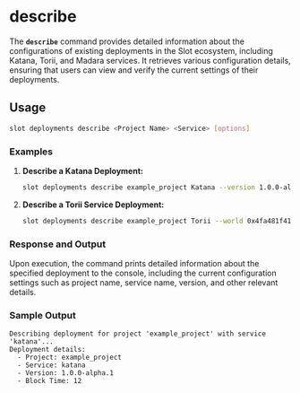# describe

The **`describe`** command provides detailed information about the configurations of existing deployments in the Slot ecosystem, including Katana, Torii, and Madara services. It retrieves various configuration details, ensuring that users can view and verify the current settings of their deployments.

## Usage

```sh
slot deployments describe <Project Name> <Service> [options]
```

### Examples

1. **Describe a Katana Deployment:**

    ```sh
    slot deployments describe example_project Katana --version 1.0.0-alpha.1
    ```

2. **Describe a Torii Service Deployment:**
    ```sh
    slot deployments describe example_project Torii --world 0x4fa481f41522b90b3684ecfab7650c259a76387fab9c380b7a959e3d4ac70f
    ```

### Response and Output

Upon execution, the command prints detailed information about the specified deployment to the console, including the current configuration settings such as project name, service name, version, and other relevant details.

### Sample Output

```
Describing deployment for project 'example_project' with service 'katana'...
Deployment details:
  - Project: example_project
  - Service: katana
  - Version: 1.0.0-alpha.1
  - Block Time: 12

```
